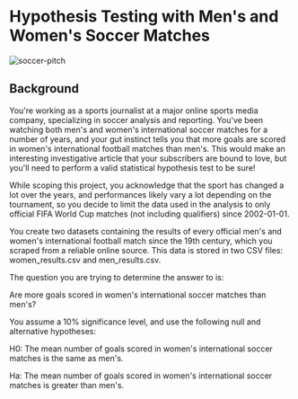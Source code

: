 # Hypothesis Testing with Men's and Women's Soccer Matches

![soccer-pitch](https://github.com/misterseyiayeni/Hypothesis-Testing-with-Men-s-and-Women-s-Soccer-Matches/assets/125358861/a51c459a-68a0-47b9-b673-5dd8e1c66eff)

## Background
You're working as a sports journalist at a major online sports media company, specializing in soccer analysis and reporting. You've been watching both men's and women's international soccer matches for a number of years, and your gut instinct tells you that more goals are scored in women's international football matches than men's. This would make an interesting investigative article that your subscribers are bound to love, but you'll need to perform a valid statistical hypothesis test to be sure!

While scoping this project, you acknowledge that the sport has changed a lot over the years, and performances likely vary a lot depending on the tournament, so you decide to limit the data used in the analysis to only official FIFA World Cup matches (not including qualifiers) since 2002-01-01.

You create two datasets containing the results of every official men's and women's international football match since the 19th century, which you scraped from a reliable online source. This data is stored in two CSV files: women_results.csv and men_results.csv.

The question you are trying to determine the answer to is:

Are more goals scored in women's international soccer matches than men's?

You assume a 10% significance level, and use the following null and alternative hypotheses:

 H0: The mean number of goals scored in women's international soccer matches is the same as men's.

 Ha: The mean number of goals scored in women's international soccer matches is greater than men's.

